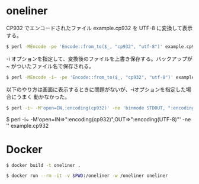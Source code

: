 # oneliner

CP932 でエンコードされたファイル example.cp932 を UTF-8 に変換して表示する。

```bash
$ perl -MEncode -pe 'Encode::from_to($_, "cp932", "utf-8")' example.cp932 
```

-i オプションを指定して、変換後のファイルを上書き保存する。バックアップが ~ がついたファイル名で保存される。

```bash
$ perl -MEncode -i~ -pe 'Encode::from_to($_, "cp932", "utf-8")' example.cp932 
```

以下のやり方は画面に表示するときに問題がないが、-iオプションを指定した場合にうまく
動かなかった。

```bash
$ perl -i~ -M'open=IN,:encoding(cp932)' -ne 'binmode STDOUT, ":encoding(UTF-8)"; print;' example.cp932
```
$ perl -i~ -M'open=IN=>":encoding(cp932)",OUT=>":encoding(UTF-8)"' -ne '' example.cp932


# Docker

```bash
$ docker build -t oneliner .
```

```bash
$ docker run --rm -it -v $PWD:/oneliner -w /oneliner oneliner
```
